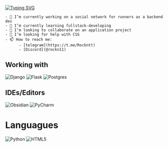 <a href="https://git.io/typing-svg"><img src="https://readme-typing-svg.herokuapp.com?font=Fira+Code&size=24&duration=2000&pause=500&color=18C375&background=15151500&vCenter=true&multiline=true&random=false&width=435&height=100&lines=Rockntt;Computer+science+student" alt="Typing SVG" /></a>

```
- 🔭 I’m currently working on a social network for runners as a backend dev
- 🌱 I’m currently learning fullstack-developing
- 👯 I’m looking to collaborate on an application project
- 🤔 I’m looking for help with CSS
- 📫 How to reach me: 
      - [telegram](https://t.me/Rockntt)
      - [Discord](@rockn11)
```

## Working with
![Django](https://img.shields.io/badge/django-%23092E20.svg?style=for-the-badge&logo=django&logoColor=white)
![Flask](https://img.shields.io/badge/flask-%23000.svg?style=for-the-badge&logo=flask&logoColor=white)
![Postgres](https://img.shields.io/badge/postgres-%23316192.svg?style=for-the-badge&logo=postgresql&logoColor=white)


## IDEs/Editors
![Obsidian](https://img.shields.io/badge/Obsidian-%23483699.svg?style=for-the-badge&logo=obsidian&logoColor=white)
![PyCharm](https://img.shields.io/badge/pycharm-143?style=for-the-badge&logo=pycharm&logoColor=black&color=black&labelColor=green)

# Languagues
![Python](https://img.shields.io/badge/python-3670A0?style=for-the-badge&logo=python&logoColor=ffdd54)
![HTML5](https://img.shields.io/badge/html5-%23E34F26.svg?style=for-the-badge&logo=html5&logoColor=white)


<!--START_SECTION:waka-->

<!--END_SECTION:waka-->
